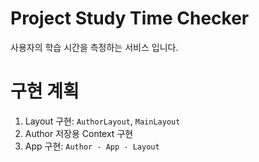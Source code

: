 # Project Study Time Checker

사용자의 학습 시간을 측정하는 서비스 입니다.

# 구현 계획

1. Layout 구현: ``AuthorLayout``, ``MainLayout``
2. Author 저장용 Context 구현
3. App 구현: ``Author - App - Layout``